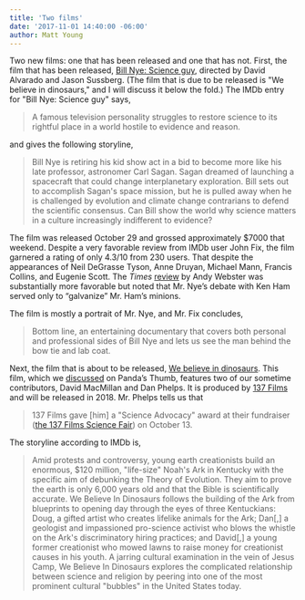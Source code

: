 ```yaml
---
title: 'Two films'
date: '2017-11-01 14:40:00 -06:00'
author: Matt Young
---
```

Two new films: one that has been released and one that has not. First, the film that has been released, [Bill Nye: Science guy](http://www.imdb.com/title/tt4853154/), directed by David Alvarado and Jason Sussberg. (The film that is due to be released is "We believe in dinosaurs," and I will discuss it below the fold.) The IMDb entry for "Bill Nye: Science guy" says,

>A famous television personality struggles to restore science to its rightful place in a world hostile to evidence and reason.

and gives the following storyline, 

>Bill Nye is retiring his kid show act in a bid to become more like his late professor, astronomer Carl Sagan. Sagan dreamed of launching a spacecraft that could change interplanetary exploration. Bill sets out to accomplish Sagan's space mission, but he is pulled away when he is challenged by evolution and climate change contrarians to defend the scientific consensus. Can Bill show the world why science matters in a culture increasingly indifferent to evidence?

<!--more-->

The film was released October 29 and grossed approximately $7000 that weekend. Despite a very favorable review from IMDb user John Fix, the film garnered a rating of only 4.3/10 from 230 users. That despite the appearances of Neil DeGrasse Tyson, Anne Druyan, Michael Mann, Francis Collins, and Eugenie Scott. The <i>Times</i> [review](https://www.nytimes.com/2017/10/26/movies/bill-nye-science-guy-review-documentary.html) by Andy Webster was substantially more favorable but noted that Mr. Nye’s debate with Ken Ham served only to “galvanize” Mr. Ham’s minions.

The film is mostly a portrait of Mr. Nye, and Mr. Fix concludes,

> Bottom line, an entertaining documentary that covers both personal and professional sides of Bill Nye and lets us see the man behind the bow tie and lab coat.


Next, the film that is about to be released, [We believe in dinosaurs](http://www.imdb.com/title/tt7476786/). This film, which we [discussed](https://pandasthumb.org/archives/2016/12/we-believe-in-dinosaurs.html) on Panda’s Thumb, features two of our sometime contributors, David MacMillan and Dan Phelps. It is produced by [137 Films](http://www.137films.org/) and will be released in 2018.   Mr. Phelps tells us that

>137 Films gave [him] a "Science Advocacy" award at their fundraiser ([the 137 Films Science Fair](http://www.137films.org/science-fair.html)) on October 13.


The storyline according to IMDb is,

>Amid protests and controversy, young earth creationists build an enormous, $120 million, "life-size" Noah's Ark in Kentucky with the specific aim of debunking the Theory of Evolution. They aim to prove the earth is only 6,000 years old and that the Bible is scientifically accurate. We Believe In Dinosaurs follows the building of the Ark from blueprints to opening day through the eyes of three Kentuckians: Doug, a gifted artist who creates lifelike animals for the Ark; Dan[,] a geologist and impassioned pro-science activist who blows the whistle on the Ark's discriminatory hiring practices; and David[,] a young former creationist who mowed lawns to raise money for creationist causes in his youth. A jarring cultural examination in the vein of Jesus Camp, We Believe In Dinosaurs explores the complicated relationship between science and religion by peering into one of the most prominent cultural "bubbles" in the United States today.


